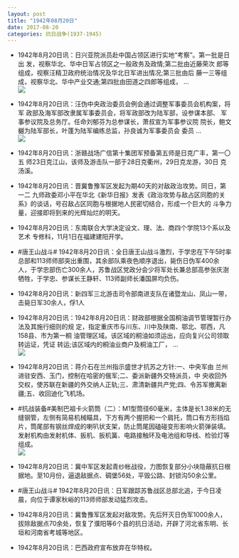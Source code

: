 ```yaml
---
layout: post
title: "1942年08月20日"
date: 2017-08-20
categories: 抗日战争(1937-1945)
---
```


<meta name="referrer" content="no-referrer" />

- 1942年8月20日讯：日兴亚院派员赴中国占领区进行实地“考察”。第一批是日出 发，视察华北、华中日军占领区之一般政务及政情;第二批由近藤荣次 郎等组成，视察汪精卫政府统治情况及华北日军进出情况;第三批由后 藤一三等组成，视察华北、华中产业交通;第四批由田道之四郎等组成， ... <br/><img src="https://wx2.sinaimg.cn/large/aca367d8ly1fiql2uwunuj20c809z3yk.jpg" />

- 1942年8月20日讯：汪伪中央政治委员会例会通过调整军事委员会机构案，将军 政部及海军部改隶属军事委员会，将军政部改为陆军部，设参谋本部、 军事参议院及总务厅。任命刘郁芬为总参谋长，萧叔宣为军事参议院 院长，鲍文樾为陆军部长，叶蓬为陆军编练总监，孙良诚为军事委员会 委员 ... <br/><img src="https://wx4.sinaimg.cn/large/aca367d8ly1fiqjbxtr2xj20c80ayjrh.jpg" />

- 1942年8月20日讯：浙赣战场广信第十集团军预备第五师是日克广丰，第一〇五 师23日克江山，该师及游击队一部于28日克衢州，29日克龙游，30日 克汤溪。 

- 1942年8月20日讯：晋冀鲁豫军区发起为期40天的对敌政治攻势。同日，第一二 九师政委邓小平在华北《新华日报》发表《政治攻势与敌占区同胞的关 系》的谈话，号召敌占区同胞与根据地人民密切结合，形成一个巨大的 斗争力量，迎接即将到来的光辉灿烂的明天。 

- 1942年8月20日讯：东南联合大学决定设文、理、法、商四个学院13个系以及艺术 专修科，11月1日在福建建阳开学。 

- #唐王山战斗# 1942年8月20日讯：全日唐王山战斗激烈，于学忠在下午5时率总部和113师师部突出重围，其余部队乘夜色顺序退出，毙伤日伪军400余人，于学忠部伤亡300余人，苏鲁战区党政分会少将军处长兼总部高参张庆澍牺牲，于学忠、参谋长王静轩、113师副师长潘国屏均负伤。 

- 1942年8月20日讯：新四军三北游击司令部南进支队在诸暨龙山、凤山一带，击毙日军30余人，俘1人 

- 1942年8月20日讯：1942年8月20日讯：财政部根据全国桐油调节管理暂行办法及其施行细则的规 定，指定重庆市与川东、川中及陕南、鄂北、鄂西，凡158县、市为第一桐 油管理区域。该区域的桐油如须运出，应向复兴公司领取转运证，凭证 转运;该区域内的桐油业商户及桐油工厂， ... <br/><img src="https://wx4.sinaimg.cn/large/aca367d8ly1fiq20r4s87j20c8090jrf.jpg" />

- 1942年8月20日讯：蒋介石在兰州指示盛世才抗苏之方针:一、中央军由 兰州进驻安西、玉门，控制在哈密的俄军;二、委派新疆外交特派员，中 央收回外交权，使苏联在新疆的外交纳人正轨;三、肃清新疆共产党;四、令苏军撤离新疆;五、收回迪化飞机场。 

- #抗战装备#美制巴祖卡火箭筒（二）：M1型筒径60毫米，主体是长1.38米的无缝钢管，左侧有简易机械瞄具，下方有两个握把和一个肩托，筒口有方形挡焰片，筒尾部有钢丝焊成的喇叭状支架，防止筒尾因磕碰变形影响火箭弹装填。发射机构由发射机体、扳机、扳机簧、电路接触环及电池组和导线、检验灯等组成。 <br/><img src="https://wx1.sinaimg.cn/large/aca367d8ly1fipyj0zngbj20gn0lpgo2.jpg" />

- 1942年8月20日讯：冀中军区发起青纱帐战役，力图恢复部分小块隐蔽抗日根据地。至10月份，逼退敌据点、碉堡56处，平毁公路、封锁沟50余公里。 

- #唐王山战斗# 1942年8月20日讯：日军跟踪苏鲁战区总部北追，于今日凌晨，向位于谭家秋峪的113师师部发动猛烈攻击。 

- 1942年8月20日讯：冀鲁豫军区发起对敌攻势。先后歼灭日伪军1000余人，拔除敌据点70余处，恢复了濮阳等6个县的抗日活动，开辟了河北省东明、长垣和河南省考城等地区。 

- 1942年8月20日讯：巴西政府宣布放弃在华特权。 

